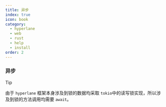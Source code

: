 ```yaml
---
title: 异步
index: true
icon: book
category:
  - hyperlane
  - web
  - rust
  - help
  - install
order: 2
---
```


<Share colorful />

### 异步

> [!tip]
> 由于 `hyperlane` 框架本身涉及到锁的数据均采取 `tokio`中的读写锁实现，所以涉及到锁的方法调用均需要 `await`。

<Bottom />
